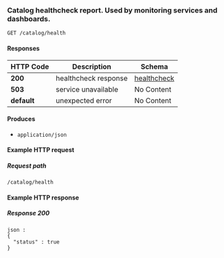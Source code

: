 
<a name="get_catalog_healthcheck"></a>
### Catalog healthcheck report. Used by monitoring services and dashboards.
```
GET /catalog/health
```


#### Responses

|HTTP Code|Description|Schema|
|---|---|---|
|**200**|healthcheck response|[healthcheck](../definitions/healthcheck.md#healthcheck)|
|**503**|service unavailable|No Content|
|**default**|unexpected error|No Content|


#### Produces

* `application/json`


#### Example HTTP request

##### Request path
```
/catalog/health
```


#### Example HTTP response

##### Response 200
```
json :
{
  "status" : true
}
```



